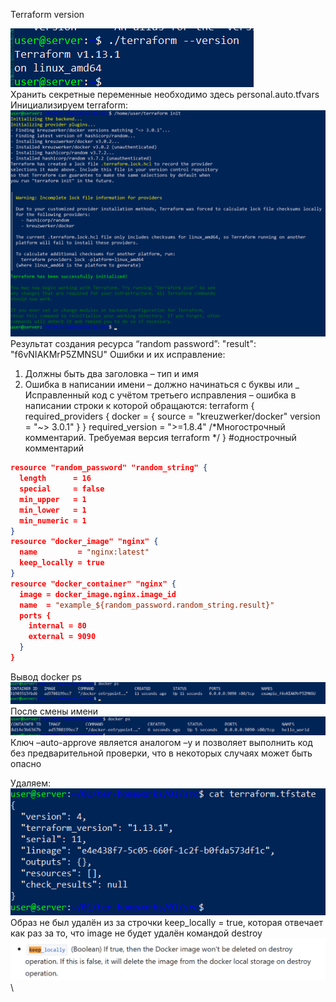 Terraform version

![alt text](imgs/t1_1.png)\
Хранить секретные переменные необходимо здесь
personal.auto.tfvars
Инициализируем terraform:
![alt text](imgs/t1_2.png)\
Результат создания ресурса “random password”:
"result": "f6vNIAKMrP5ZMNSU"
Ошибки и их исправление:
1.	Должны быть два заголовка – тип и имя
2.	Ошибка в написании имени – должно начинаться с буквы или _
Исправленный код c учётом третьего исправления – ошибка в написании строки к которой обращаются:
terraform {
  required_providers {
    docker = {
      source  = "kreuzwerker/docker"
      version = "~> 3.0.1"
    }
  }
  required_version = ">=1.8.4" /*Многострочный комментарий.
 Требуемая версия terraform */
}
#однострочный комментарий
```json
resource "random_password" "random_string" {
  length      = 16
  special     = false
  min_upper   = 1
  min_lower   = 1
  min_numeric = 1
}
resource "docker_image" "nginx" {
  name         = "nginx:latest"
  keep_locally = true
}
resource "docker_container" "nginx" {
  image = docker_image.nginx.image_id
  name  = "example_${random_password.random_string.result}"
  ports {
    internal = 80
    external = 9090
  }
}
```
Вывод docker ps
![alt text](imgs/t1_3.png)\
После смены имени
![alt text](imgs/t1_4.png)\
Ключ –auto-approve является аналогом –y и позволяет выполнить код без предварительной проверки, что в некоторых случаях может быть опасно

Удаляем:
![alt text](imgs/t1_5.png)\
Образ не был удалён из за строчки keep_locally = true, которая отвечает как раз за то, что image не будет удалён командой destroy
![alt text](imgs/t1_6.png)\






